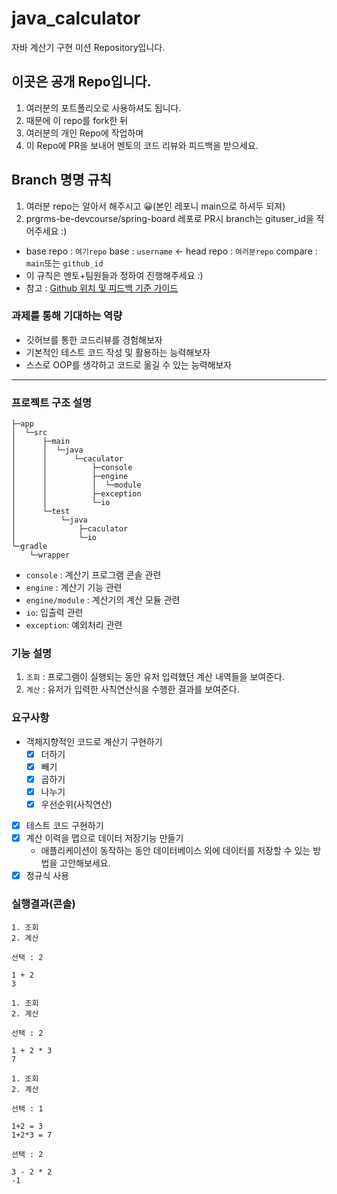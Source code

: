 # java_calculator
자바 계산기 구현 미션 Repository입니다.

## 이곳은 공개 Repo입니다.
1. 여러분의 포트폴리오로 사용하셔도 됩니다.
2. 때문에 이 repo를 fork한 뒤
3. 여러분의 개인 Repo에 작업하며 
4. 이 Repo에 PR을 보내어 멘토의 코드 리뷰와 피드백을 받으세요.

## Branch 명명 규칙
1.  여러분 repo는 알아서 해주시고 😀(본인 레포니 main으로 하셔두 되져)
2.  prgrms-be-devcourse/spring-board 레포로 PR시 branch는 gituser_id을 적어주세요 :)  
- base repo : `여기repo` base : `username` ← head repo : `여러분repo` compare : `main`또는 `github_id`
- 이 규칙은 멘토+팀원들과 정하여 진행해주세요 :) 
- 참고 : [Github 위치 및 피드백 기준 가이드](https://www.notion.so/backend-devcourse/Github-e1a0908a6bbf4aeaa5a62981499bb215)

### 과제를 통해 기대하는 역량

- 깃허브를 통한 코드리뷰를 경험해보자
- 기본적인 테스트 코드 작성 및 활용하는 능력해보자
- 스스로 OOP를 생각하고 코드로 옮길 수 있는 능력해보자

---- 
### 프로젝트 구조 설명
```
├─app
│  └─src
│      ├─main
│      │  └─java
│      │      └─caculator
│      │          ├─console
│      │          ├─engine
│      │          │  └─module
│      │          ├─exception
│      │          └─io
│      └─test
│          └─java
│              ├─caculator
│              └─io
└─gradle
    └─wrapper

```
- `console` : 계산기 프로그램 콘솔 관련  
- `engine` : 계산기 기능 관련
- `engine/module` : 계산기의 계산 모듈 관련
- `io`: 입출력 관련
- `exception`: 예외처리 관련

### 기능 설명
1. `조회` : 프로그램이 실행되는 동안 유저 입력했던 계산 내역들을 보여준다. 
2. `계산` : 유저가 입력한 사칙연산식을 수행한 결과를 보여준다.

### 요구사항

- 객체지향적인 코드로 계산기 구현하기
    - [X]  더하기
    - [X]  빼기
    - [X]  곱하기
    - [X]  나누기
    - [X]  우선순위(사칙연산)
- [X]  테스트 코드 구현하기
- [X]  계산 이력을 맵으로 데이터 저장기능 만들기
    - 애플리케이션이 동작하는 동안 데이터베이스 외에 데이터를 저장할 수 있는 방법을 고안해보세요.
- [X] 정규식 사용

### 실행결과(콘솔)
```
1. 조회
2. 계산

선택 : 2

1 + 2
3

1. 조회
2. 계산

선택 : 2

1 + 2 * 3
7

1. 조회
2. 계산

선택 : 1

1+2 = 3
1+2*3 = 7

선택 : 2

3 - 2 * 2
-1
```

